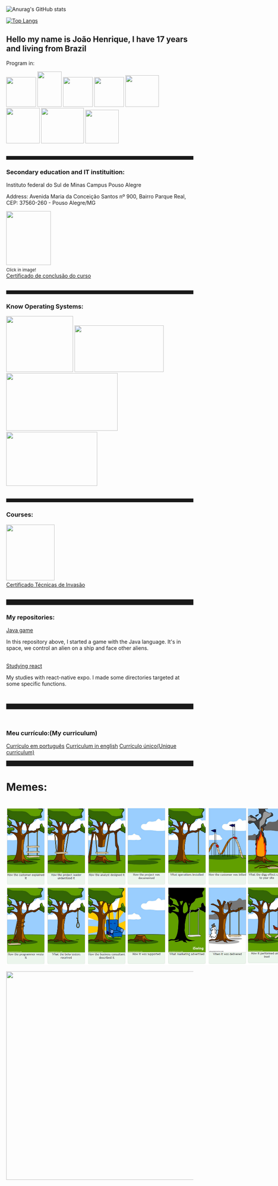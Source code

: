 ![Anurag's GitHub stats](https://github-readme-stats.vercel.app/api?username=kirigaya7447&show_icons=true&count_private=true&theme=synthwave)

[![Top Langs](https://github-readme-stats.vercel.app/api/top-langs/?username=kirigaya7447&layout=donut)](https://github.com/kirigaya7447/react-native)
<div>
  <h2>Hello my name is João Henrique, I have 17 years and living from Brazil</h2>
  <p>Program in:</p>
  <img id="cLang" height="80px" width="80px" src="https://upload.wikimedia.org/wikipedia/commons/thumb/1/18/C_Programming_Language.svg/1200px-C_Programming_Language.svg.png">
  <img id="java" height="95px" width="65px" src="https://upload.wikimedia.org/wikipedia/pt/thumb/3/30/Java_programming_language_logo.svg/1200px-Java_programming_language_logo.svg.png">
  <img id="python" height="80px" width="80px" src="https://logodownload.org/wp-content/uploads/2019/10/python-logo-2.png">
  <img id="html" height="80px" width="80px" src="https://cdn-icons-png.flaticon.com/512/732/732212.png">
  <img id="css" height="85px" width="90px" src="https://logospng.org/download/css-3/logo-css-3-2048.png">
  <img id="js" height="95px" width="90px" src="https://i0.wp.com/pt.mundobabushka.com/wp-content/uploads/sites/5/2016/03/js-logo.png?fit=500%2C500&ssl=1">
  <img id="php" height="95px" width="115px" src="https://logospng.org/download/php/logo-php-1024.png">
  <img id="react" height="90px" width="90px" src="https://cdn1.iconfinder.com/data/icons/soleicons-fill-vol-1/64/reactjs_javascript_library_atom_atomic_react-512.png">
</div>
<br>
<div>
  <hr style="height: 10px; color: grey;">
  <h3>Secondary education and IT instituition:</h3>
  <p>Instituto federal do Sul de Minas Campus Pouso Alegre</p>
  <p>Address: Avenida Maria da Conceição Santos nº 900, Bairro Parque Real, CEP: 37560-260 - Pouso Alegre/MG</p>
  <a href="https://goo.gl/maps/jFsxvNYMjxMhyHGV9" target="_blank">
    <img height="145px" width="120px" src="https://portal.poa.ifsuldeminas.edu.br/images/2018/Agosto/22/IFSULDEMINAS_Pouso-Alegre-aplica%C3%A7%C3%B5es-verticais.png"></a>
  <br>
  <small>Click in image!</small>
  <br>
  <a href="https://drive.google.com/file/d/1mEhxyOenGh1ED5SiVuqYzBvyv7VCjqqM/view?usp=sharing">Certificado de conclusão do curso</a>
</div>
<br>
<hr style="height: 10px; color: grey;">
<div>
  <h3>Know Operating Systems:</h3>
  <img id="windows" height="150px" width="180px" src="https://cdn.pixabay.com/photo/2012/04/10/23/33/logo-27046_1280.png">
  <img id="ubuntu" height="125px" width="240px" src="https://logodownload.org/wp-content/uploads/2017/11/ubuntu-logo.png">
  <img id="debian" height="155px" width="300px" src="https://penseemti.com.br/wp-content/uploads/2020/08/debian-logo.png">
  <img id="kali" height="145px" width="245px" src="https://static.javatpoint.com/tutorial/kali-linux/images/kali-linux-tutorial1.png">
</div>
<br>
<hr style="height: 10px; color: grey;">
<div>
  <h3>Courses:</h3>
  <img id="tdi" height="150px" width="130px" src="https://pbs.twimg.com/media/B-XgsHPIcAAIPXo.jpg">
  <br>
  <a href="https://drive.google.com/file/d/10YpK-fQ3LxSSWr8rDLjqbs4hmEOlFP7z/view?usp=sharing">Certificado Técnicas de Invasão</a>
</div>
<br>
<hr style="height: 15px; color=grey;">
<div>
    <h3>My repositories:</h3>
  <a href="https://github.com/kirigaya7447/Game-in-java">Java game</a>
  <p>In this repository above, I started a game with the Java language. It's in space, we control an alien on a ship and face other aliens.</p>
  <br>
  <a href="https://github.com/kirigaya7447/react-native">Studying react</a>
  <p>My studies with react-native expo. I made some directories targeted at some specific functions.</p>
</div>
<br>
<hr style="height: 15px; color: grey;">
<br>
<h3>Meu currículo:(My curriculum)</h3>
<a href="https://docs.google.com/document/d/1YZe37h4YuNWH4la8Vaiuub2pnA_vJCcbQIjDwCwFwWw/edit?usp=sharing">Currículo em português</a>
<a href="https://docs.google.com/document/d/1Ng4f1Ns9wBsTCZKY0Rrxe6ND7RgpZLaVSjmpXj8iIfY/edit?usp=sharing">Curriculum in english</a>
<a href="https://docs.google.com/document/d/1HYSDqP9GIMm1zW0kQB2EQ_L0EN6P04zB3lWiP1x9FVk/edit?usp=sharing">Currículo único(Unique curriculum)</a>
<br>
<hr style="height: 15px; color: grey;">
<h1>Memes:</h1>
<br>
<div style="display: flex; align-items: stretch;">
  <img height="425px" width="325px" style="float: left;" src="https://github.com/kirigaya7447/kirigaya7447/blob/main/memecartoon_1.png">
  <img height="425px" width="325px" style="float: left;" src="https://github.com/kirigaya7447/kirigaya7447/blob/main/memecartoon_2.png">
  <img height="425px" width="325px" style="float: left;" src="https://github.com/kirigaya7447/kirigaya7447/blob/main/memecartoon_3.png">
</div>
<br>
<img height="560px" width="560px" src="https://media.tenor.com/RP_qoKH85xgAAAAM/the-rock-sus-the-rock-meme.gif">
